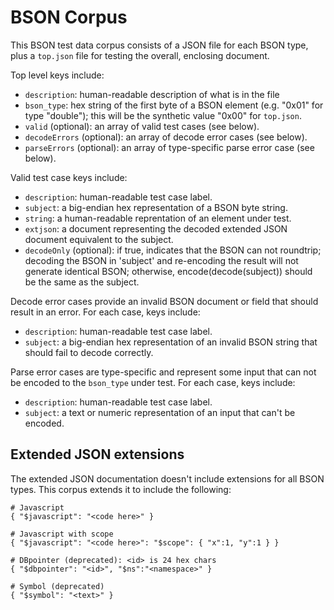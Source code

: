 # BSON Corpus

This BSON test data corpus consists of a JSON file for each BSON type, plus
a `top.json` file for testing the overall, enclosing document.

Top level keys include:

* `description`: human-readable description of what is in the file
* `bson_type`: hex string of the first byte of a BSON element (e.g. "0x01"
  for type "double"); this will be the synthetic value "0x00" for `top.json`.
* `valid` (optional): an array of valid test cases (see below).
* `decodeErrors` (optional): an array of decode error cases (see below).
* `parseErrors` (optional): an array of type-specific parse error case (see
  below).

Valid test case keys include:

* `description`: human-readable test case label.
* `subject`: a big-endian hex representation of a BSON byte string.
* `string`: a human-readable reprentation of an element under test.
* `extjson`: a document representing the decoded extended JSON document
  equivalent to the subject.
* `decodeOnly` (optional): if true, indicates that the BSON can not
  roundtrip; decoding the BSON in 'subject' and re-encoding the result will
  not generate identical BSON; otherwise, encode(decode(subject)) should be
  the same as the subject.

Decode error cases provide an invalid BSON document or field that
should result in an error. For each case, keys include:

* `description`: human-readable test case label.
* `subject`: a big-endian hex representation of an invalid BSON string that
  should fail to decode correctly.

Parse error cases are type-specific and represent some input that can not
be encoded to the `bson_type` under test.  For each case, keys include:

* `description`: human-readable test case label.
* `subject`: a text or numeric representation of an input that can't be
  encoded.

## Extended JSON extensions

The extended JSON documentation doesn't include extensions for all BSON
types.  This corpus extends it to include the following:

    # Javascript
    { "$javascript": "<code here>" }

    # Javascript with scope
    { "$javascript": "<code here>": "$scope": { "x":1, "y":1 } }

    # DBpointer (deprecated): <id> is 24 hex chars
    { "$dbpointer": "<id>", "$ns":"<namespace>" }

    # Symbol (deprecated)
    { "$symbol": "<text>" }

